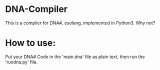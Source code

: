 # DNA-Compiler
This is a compiler for DNA#, esolang, implemented in Python3. Why not?

# How to use:
Put your DNA# Code in the 'main.dna' file as plain text, then run the 'rundna.py' file.
